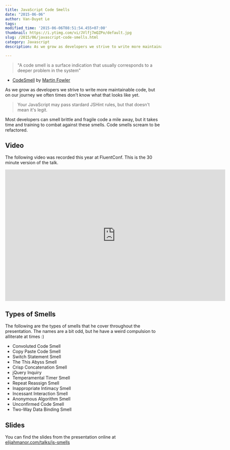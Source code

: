 ```yaml
---
title: JavaScript Code Smells
date: "2015-06-06"
author: Van-Duyet Le
tags: 
modified_time: '2015-06-06T08:51:54.455+07:00'
thumbnail: https://i.ytimg.com/vi/JVlfj7mQZPo/default.jpg
slug: /2015/06/javascript-code-smells.html
category: Javascript
description: As we grow as developers we strive to write more maintainable code, but on our journey we often times don't know what that looks like yet.  

---
```


> "A code smell is a surface indication that usually corresponds to a deeper problem in the system"
- [CodeSmell](http://martinfowler.com/bliki/CodeSmell.html) by [Martin Fowler](http://twitter.com/martinfowler)  
  
As we grow as developers we strive to write more maintainable code, but on our journey we often times don't know what that looks like yet.  

> Your JavaScript may pass stardard JSHint rules, but that doesn't mean it's legit.

Most developers can smell brittle and fragile code a mile away, but it takes time and training to combat against these smells. Code smells scream to be refactored.  

## Video

The following video was recorded this year at FluentConf. This is the 30 minute version of the talk.

<iframe allowfullscreen="" frameborder="0" height="424" src="https://www.youtube.com/embed/JVlfj7mQZPo" width="710"></iframe>

## Types of Smells


The following are the types of smells that he cover throughout the presentation. The names are a bit odd, but he have a weird compulsion to alliterate at times :)  
  

*   Convoluted Code Smell
*   Copy Paste Code Smell
*   Switch Statement Smell
*   The This Abyss Smell
*   Crisp Concatenation Smell
*   jQuery Inquiry
*   Temperamental Timer Smell
*   Repeat Reassign Smell
*   Inappropriate Intimacy Smell
*   Incessant Interaction Smell
*   Anonymous Algorithm Smell
*   Unconfirmed Code Smell
*   Two-Way Data Binding Smell

  

## Slides


You can find the slides from the presentation online at [elijahmanor.com/talks/js-smells](http://elijahmanor.com/talks/js-smells)